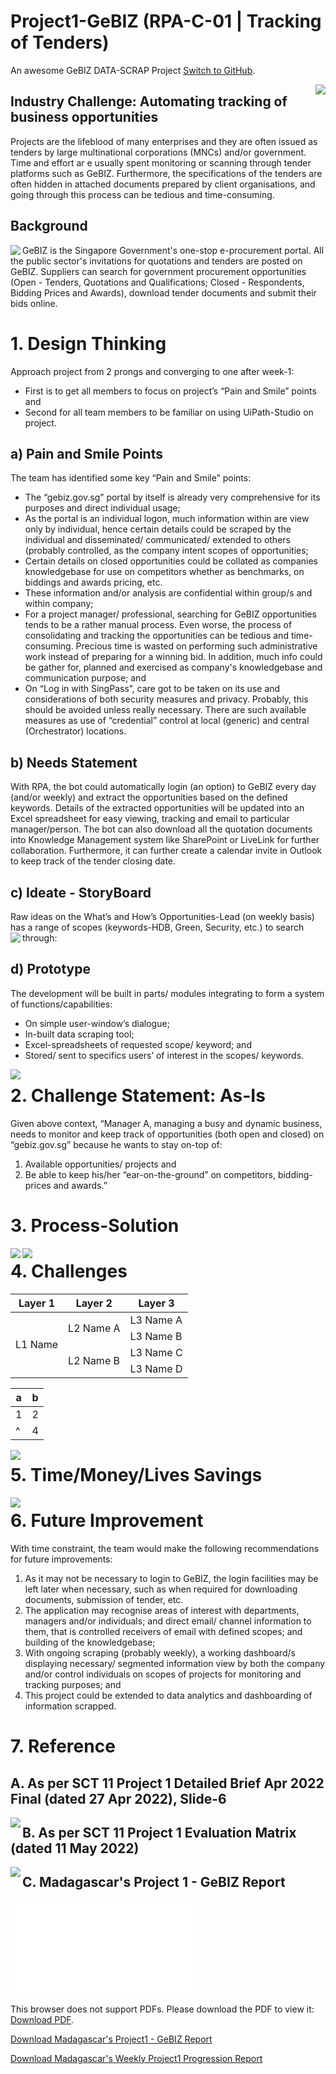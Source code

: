 # Project1-GeBIZ (RPA-C-01 | Tracking of Tenders)
An awesome GeBIZ DATA-SCRAP Project [Switch to GitHub](https://github.com/alfredpyk/Project-GeBIZ).

<img align="right" src="Madagascar.jpg">

## Industry Challenge: Automating tracking of business opportunities
Projects are the lifeblood of many enterprises and they are often issued as tenders by large multinational corporations (MNCs) and/or government. Time and effort ar e usually spent monitoring or scanning through tender platforms such as GeBIZ. Furthermore, the specifications of the tenders are often hidden in attached documents prepared by client organisations, and going through this process can be tedious and time-consuming.

## Background
<img align="left" src="GeBIZimage25.png">
 
 
 
 
GeBIZ is the Singapore Government's one-stop e-procurement portal. All the public sector's invitations for quotations and tenders are posted on GeBIZ. Suppliers can search for government procurement opportunities (Open - Tenders, Quotations and Qualifications; Closed - Respondents, Bidding Prices and Awards), download tender documents and submit their bids online.



# 1. Design Thinking
Approach project from 2 prongs and converging to one after week-1:
-	First is to get all members to focus on project’s “Pain and Smile” points and 
-	Second for all team members to be familiar on using UiPath-Studio on project.

## a) Pain and Smile Points
The team has identified some key “Pain and Smile” points:
-	The “gebiz.gov.sg” portal by itself is already very comprehensive for its purposes and direct individual usage;
-	As the portal is an individual logon, much information within are view only by individual, hence certain details could be scraped by the individual and disseminated/ communicated/ extended to others (probably controlled, as the company intent scopes of opportunities;
-	Certain details on closed opportunities could be collated as companies knowledgebase for use on competitors whether as benchmarks, on biddings and awards pricing, etc.
-	These information and/or analysis are confidential within group/s and within company;
-	For a project manager/ professional, searching for GeBIZ opportunities tends to be a rather manual process. Even worse, the process of consolidating and tracking the opportunities can be tedious and time-consuming. Precious time is wasted on performing such administrative work instead of preparing for a winning bid. In addition, much info could be gather for, planned and exercised as company's knowledgebase and communication purpose; and
-	On “Log in with SingPass”, care got to be taken on its use and considerations of both security measures and privacy. Probably, this should be avoided unless really necessary. There are such available measures as use of “credential” control at local (generic) and central (Orchestrator) locations.

## b) Needs Statement
With RPA, the bot could automatically login (an option) to GeBIZ every day (and/or weekly) and extract the opportunities based on the defined keywords. Details of the extracted opportunities will be updated into an Excel spreadsheet for easy viewing, tracking and email to particular manager/person. The bot can also download all the quotation documents into Knowledge Management system like SharePoint or LiveLink for further collaboration. Furthermore, it can further create a calendar invite in Outlook to keep track of the tender closing date.

## c) Ideate - StoryBoard
Raw ideas on the What’s and How’s Opportunities-Lead (on weekly basis) has a range of scopes (keywords-HDB, Green, Security, etc.) to search through:
<img align="left" src="StoryBoard.jpg">


## d) Prototype
The development will be built in parts/ modules integrating to form a system of functions/capabilities:
-	On simple user-window’s dialogue;
-	In-built data scraping tool;
-	Excel-spreadsheets of requested scope/ keyword; and
-	Stored/ sent to specifics users’ of interest in the scopes/ keywords.
<img align="left" src="Prototype.jpg">


# 2. Challenge Statement: As-Is
Given above context,
“Manager A, managing a busy and dynamic business, needs to monitor and keep track of opportunities (both open and closed) on “gebiz.gov.sg” because he wants to stay on-top of:
1.	Available opportunities/ projects and 
2.	Be able to keep his/her “ear-on-the-ground” on competitors, bidding-prices and awards.”


# 3. Process-Solution
<img align="left" src="ProcessDefinition.jpg">

<img align="left" src="SolutionDesign.jpg">

# 4. Challenges

<table>
    <thead>
        <tr>
            <th>Layer 1</th>
            <th>Layer 2</th>
            <th>Layer 3</th>
        </tr>
    </thead>
    <tbody>
        <tr>
            <td rowspan=4>L1 Name</td>
            <td rowspan=2>L2 Name A</td>
            <td>L3 Name A</td>
        </tr>
        <tr>
            <td>L3 Name B</td>
        </tr>
        <tr>
            <td rowspan=2>L2 Name B</td>
            <td>L3 Name C</td>
        </tr>
        <tr>
            <td>L3 Name D</td>
        </tr>
    </tbody>
</table>

| a | b |
|---|---|
| 1 | 2 |
| ^ | 4 |

<img align="left" src="Challenges.jpg">

# 5. Time/Money/Lives Savings
<img align="left" src="TimeMoneyLives.jpg">

# 6. Future Improvement
With time constraint, the team would make the following recommendations for future improvements:
1.	As it may not be necessary to login to GeBIZ, the login facilities may be left later when necessary, such as when required for downloading documents, submission of tender, etc.
2.	The application may recognise areas of interest with departments, managers and/or individuals; and direct email/ channel information to them, that is controlled receivers of email with defined scopes; and building of the knowledgebase;
3.	With ongoing scraping (probably weekly), a working dashboard/s displaying necessary/ segmented information view by both the company and/or control individuals on scopes of projects for monitoring and tracking purposes; and
4.	This project could be extended to data analytics and dashboarding of information scrapped.

# 7. Reference
## A. As per SCT 11 Project 1 Detailed Brief Apr 2022 Final (dated 27 Apr 2022), Slide-6
<img align="left" src="ProjectBrief.jpg">

## B.	As per SCT 11 Project 1 Evaluation Matrix (dated 11 May 2022)
<img align="left" src="ProjectEval.jpg">


## C.	Madagascar's Project 1 - GeBIZ Report


<object data="ProjectGeBIZ.pdf" type="application/pdf" width="700px" height="700px">
    <embed src="ProjectGeBIZ.pdf">
        <p>This browser does not support PDFs. Please download the PDF to view it: <a href="ProjectGeBIZ.pdf">Download PDF</a>.</p>
    </embed>
</object>



<a href="ProjectGeBIZ.pdf" download="ProjectGeBIZ.pdf">Download Madagascar's Project1 - GeBIZ Report</a>

<a href="ProjectProgressGeBIZ.pdf" download="ProjectGeBIZ.pdf">Download Madagascar's Weekly Project1 Progression Report</a>

